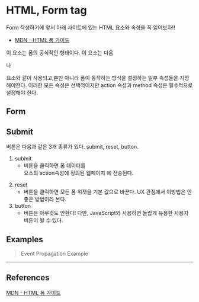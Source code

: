 # HTML, Form tag

Form 작성하기에 앞서 아래 사이트에 있는 HTML 요소와 속성을 꼭 읽어보자!!
- [MDN - HTML 폼 가이드](https://developer.mozilla.org/ko/docs/Learn/HTML/Forms)

이 요소는 폼의 공식적인 형태이다. 이 요소는 다음 <div> 나 <p> 요소와 같이 사용되고,뿐만 아니라 폼이 동작하는 방식을 설정하는 일부 속성들을 지정 해야한다. 이러한 모든 속성은 선택적이지만 action 속성과 method 속성은 필수적으로 설정해야 한다.

## Form

## Submit
버튼은 다음과 같은 3개 종류가 있다. submit, reset, button.

1. submit 
	- 버튼을 클릭하면 폼 데이터를 <form> 요소의 action속성에 정의된 웹페이지 에 전송된다.
2. reset 
	- 버튼을 클릭하면 모든 폼 위젯을 기본 값으로 바꾼다. UX 관점에서 이방법은 안좋은 방법이라 본다.
3. button 
	- 버튼은 아무것도 안한다! 다만, JavaScript와 사용하면 놀랍게 유용한 사용자 버튼이 될 수 있다.


## Examples

> Event Propagation Example
<script async src="//jsfiddle.net/SHun10114/o8tqsk6e/embed/"></script>

---
## References
[MDN - HTML 폼 가이드](https://developer.mozilla.org/ko/docs/Learn/HTML/Forms)
